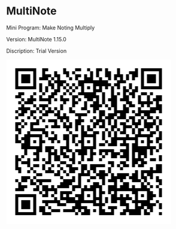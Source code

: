# MultiNote
Mini Program: Make Noting Multiply

Version: MultiNote 1.15.0

Discription: Trial Version

![](https://github.com/iClassic-Live/MultiNote/blob/master/images/MultiNote%20Trail%20Version.jpg?raw=true)